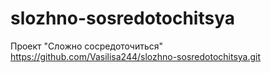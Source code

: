 # slozhno-sosredotochitsya
Проект "Сложно сосредоточиться"
https://github.com/Vasilisa244/slozhno-sosredotochitsya.git
